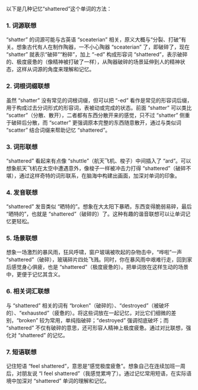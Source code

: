 以下是几种记忆“shattered”这个单词的方法：

### 1. 词源联想
“shatter” 的词源可能与古英语 “sceaterian” 相关，原义大概与“分裂、打破”有关。想象古代有人在制作陶器，一不小心陶器 “sceaterian” 了，即破碎了，现在 “shatter” 就表示“破碎”“粉碎”，加上 “-ed” 构成形容词 “shattered”，表示破碎的、极度疲惫的（像精神被打破了一样），从陶器破碎的场景延伸到人的精神状态，这样从词源的角度来理解和记忆。

### 2. 词根词缀联想
虽然 “shatter” 没有常见的词根词缀，但可以把 “-ed” 看作是常见的形容词后缀，用于构成过去分词形式的形容词，表被动或完成的状态。前面 “shatter” 可以类比 “scatter”（分散、散开），二者都有东西分散开来的感觉，只不过 “shatter” 侧重于破碎后分散，而 “scatter” 更强调原本完整的东西随意散开，通过与类似词 “scatter” 结合词缀来帮助记忆 “shattered”。

### 3. 词形联想
“shattered” 看起来有点像 “shuttle”（航天飞机、梭子）中间插入了 “ard”。可以想象航天飞机在太空中遭遇意外，像梭子一样被冲击力打得 “shattered”（破碎不堪），通过这样奇特的词形联系，在脑海中构建出画面，加深对单词的印象。

### 4. 发音联想
“shattered” 发音类似 “晒特的”。想象在大太阳下暴晒，东西变得脆弱易碎，最后 “晒特的”，也就是 “shattered”（破碎的）了。这种有趣的谐音联想可以让单词记忆更轻松。

### 5. 场景联想
想象一场激烈的暴风雨，狂风呼啸，窗户玻璃被吹起的杂物击中，“哗啦”一声 “shattered”（破碎），玻璃碎片四处飞溅。同时，你在暴风雨中艰难行走，回到家后感觉身心俱疲，也是 “shattered”（极度疲惫的）。把单词放在这样生动的场景中，更便于记忆其含义。

### 6. 相关词汇联想
与 “shattered” 相关的词有 “broken”（破碎的）、“destroyed”（被破坏的）、“exhausted”（疲惫的）。将这些词放在一起记忆，对比它们细微的差别，“broken” 较为常用，单纯指破碎；“destroyed” 强调彻底破坏；而 “shattered” 不仅有破碎的意思，还可形容人精神上极度疲惫。通过对比联想，强化对 “shattered” 的记忆。

### 7. 短语联想
记住短语 “feel shattered”，意思是“感觉极度疲惫”。想象自己在连续加班一周后，对朋友说 “I feel shattered”（我感觉累垮了）。通过记忆常用短语，在实际语境中加深对 “shattered” 单词的理解和记忆。 